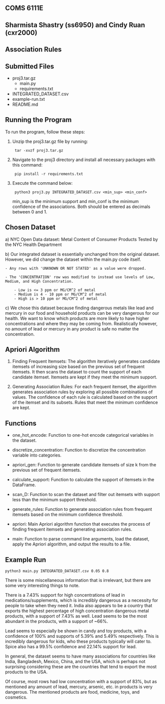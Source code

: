 ## COMS 6111E
## Sharmista Shastry (ss6950) and Cindy Ruan (cxr2000)
## Association Rules

## Submitted Files

- proj3.tar.gz
    - main.py
    - requirements.txt
- INTEGRATED_DATASET.csv
- example-run.txt
- README.md

## Running the Program

To run the program, follow these steps:

1. Unzip the proj3.tar.gz file by running:
   ```
    tar -xvzf proj3.tar.gz
   ```

2. Navigate to the proj3 directory and install all necessary packages with this command:
   ```
    pip install -r requirements.txt
   ```

3. Execute the command below:
   ```
    python3 proj3.py INTEGRATED_DATASET.csv <min_sup> <min_conf>
   ```
   min_sup is the minimum support and min_conf is the minimum confidence of the associations. Both should be entered as decimals between 0 and 1.

## Chosen Dataset

a) NYC Open Data dataset: Metal Content of Consumer Products Tested by the NYC Health Department

b) Our integrated dataset is essentially unchanged from the original dataset. However, we did change the dataset within the main.py code itself. 

    - Any rows with 'UNKNOWN OR NOT STATED' as a value were dropped.

    - The 'CONCENTRATION' row was modified to instead use levels of Low, Medium, and High Concentration.

        - Low is <= 3 ppm or MG/CM^2 of metal
        - Medium is 4 - 10 ppm or MG/CM^2 of metal
        - High is > 10 ppm or MG/CM^2 of metal

c) We chose this dataset because finding dangerous metals like lead and mercury in our food and household products can be very dangerous for our health. We want to know which products are more likely to have higher concentrations and where they may be coming from. Realistically however, no amount of lead or mercury in any product is safe no matter the concentration.

## Apriori Algorithm

1) Finding Frequent Itemsets: The algorithm iteratively generates candidate itemsets of increasing size based on the previous set of frequent itemsets. It then scans the dataset to count the support of each candidate itemset. Itemsets are kept if they meet the minimum support.

2) Generating Association Rules: For each frequent itemset, the algorithm generates association rules by exploring all possible combinations of values. The confidence of each rule is calculated based on the support of the itemset and its subsets. Rules that meet the minimum confidence are kept.

## Functions

- one_hot_encode: Function to one-hot encode categorical variables in the dataset.

- discretize_concentration: Function to discretize the concentration variable into categories.

- apriori_gen: Function to generate candidate itemsets of size k from the previous set of frequent itemsets.

- calculate_support: Function to calculate the support of itemsets in the DataFrame.

- scan_D: Function to scan the dataset and filter out itemsets with support less than the minimum support threshold.

- generate_rules: Function to generate association rules from frequent itemsets based on the minimum confidence threshold.

- apriori: Main Apriori algorithm function that executes the process of finding frequent itemsets and generating association rules.

- main: Function to parse command line arguments, load the dataset, apply the Apriori algorithm, and output the results to a file.

## Example Run

```
python3 main.py INTEGRATED_DATASET.csv 0.05 0.8
```

There is some miscellaneous information that is irrelevant, but there are some very interesting things to note.

There is a 7.43% support for high concentrations of lead in medications/supplements, which is incredibly dangerous as a necessity for people to take when they need it. India also appears to be a country that exports the highest percentage of high concentration dangerous metal products, with a support of 7.43% as well. Lead seems to be the most abundant in the products, with a support of ~66%.

Lead seems to especially be shown in candy and toy products, with a confidence of 100% and supports of 5.39% and 5.49% respectively. This is incredibly dangerous for kids, who these products typically will cater to. Spice also has a 99.5% confidence and 22.14% support for lead. 

In general, the dataset seems to have many associations for countries like India, Bangladesh, Mexico, China, and the USA, which is perhaps not surprising considering these are the countries that tend to export the most products to the USA.

Of course, most rows had low concentration with a support of 83%, but as mentioned any amount of lead, mercury, arsenic, etc. in products is very dangerous. The mentioned products are food, medicine, toys, and cosmetics.


